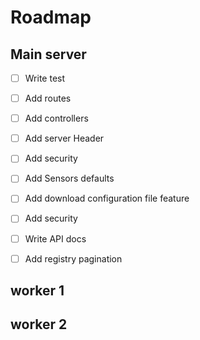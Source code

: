 # Roadmap

## Main server
- [ ] Write test
- [ ] Add routes
- [ ] Add controllers
- [ ] Add server Header
- [ ] Add security
- [ ] Add Sensors defaults

- [ ] Add download configuration file feature
- [ ] Add security
- [ ] Write API docs
- [ ] Add registry pagination

## worker 1

## worker 2
